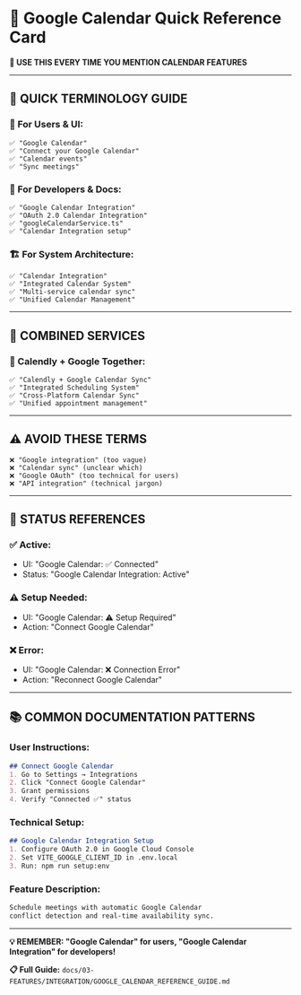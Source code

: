 # 📅 Google Calendar Quick Reference Card

**🚀 USE THIS EVERY TIME YOU MENTION CALENDAR FEATURES**

---

## 🎯 **QUICK TERMINOLOGY GUIDE**

### **👥 For Users & UI:**
```
✅ "Google Calendar"
✅ "Connect your Google Calendar"  
✅ "Calendar events"
✅ "Sync meetings"
```

### **🔧 For Developers & Docs:**
```
✅ "Google Calendar Integration"
✅ "OAuth 2.0 Calendar Integration" 
✅ "googleCalendarService.ts"
✅ "Calendar Integration setup"
```

### **🏗️ For System Architecture:**
```
✅ "Calendar Integration"
✅ "Integrated Calendar System"
✅ "Multi-service calendar sync"
✅ "Unified Calendar Management"
```

---

## 🔗 **COMBINED SERVICES**

### **📅 Calendly + Google Together:**
```
✅ "Calendly + Google Calendar Sync"
✅ "Integrated Scheduling System"  
✅ "Cross-Platform Calendar Sync"
✅ "Unified appointment management"
```

---

## ⚠️ **AVOID THESE TERMS**
```
❌ "Google integration" (too vague)
❌ "Calendar sync" (unclear which)
❌ "Google OAuth" (too technical for users)
❌ "API integration" (technical jargon)
```

---

## 🔧 **STATUS REFERENCES**

### **✅ Active:**
- UI: "Google Calendar: ✅ Connected"
- Status: "Google Calendar Integration: Active"

### **⚠️ Setup Needed:**
- UI: "Google Calendar: ⚠️ Setup Required"  
- Action: "Connect Google Calendar"

### **❌ Error:**
- UI: "Google Calendar: ❌ Connection Error"
- Action: "Reconnect Google Calendar"

---

## 📚 **COMMON DOCUMENTATION PATTERNS**

### **User Instructions:**
```markdown
## Connect Google Calendar
1. Go to Settings → Integrations
2. Click "Connect Google Calendar"
3. Grant permissions
4. Verify "Connected ✅" status
```

### **Technical Setup:**
```markdown
## Google Calendar Integration Setup  
1. Configure OAuth 2.0 in Google Cloud Console
2. Set VITE_GOOGLE_CLIENT_ID in .env.local
3. Run: npm run setup:env
```

### **Feature Description:**
```markdown
Schedule meetings with automatic Google Calendar 
conflict detection and real-time availability sync.
```

---

**💡 REMEMBER: "Google Calendar" for users, "Google Calendar Integration" for developers!**

**📋 Full Guide:** `docs/03-FEATURES/INTEGRATION/GOOGLE_CALENDAR_REFERENCE_GUIDE.md` 